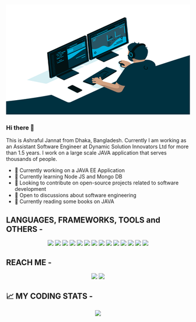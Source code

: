 <!-- <p align="center">
<img src="https://media.giphy.com/media/SWoSkN6DxTszqIKEqv/giphy.gif" alt="Coder GIF" width="500" height="300">
</p>
-->
<p align="center">
<img alt="GIF" src="https://github.com/ajannat/ajannat/blob/main/gifs/code.gif?raw=true" width="600" height="300" />
</p>

### Hi there 👋

This is Ashraful Jannat from Dhaka, Bangladesh. Currently I am working as an Assistant Software Engineer at Dynamic Solution Innovators Ltd for more than 1.5 years. I work on a large scale JAVA application that serves thousands of people.

<!--
**ajannat/ajannat** is a ✨ _special_ ✨ repository because its `README.md` (this file) appears on your GitHub profile.

Here are some ideas to get you started:
🤔 ⚡
-->

- 🔭 Currently working on a JAVA EE Application
- 🌱 Currently learning Node JS and Mongo DB
- 👯 Looking to contribute on open-source projects related to software development
- 💬 Open to discussions about software engineering
- 📖 Currently reading some books on JAVA


## **LANGUAGES, FRAMEWORKS, TOOLS and OTHERS -**

<p align="center">
<img src="https://img.shields.io/badge/java-%23507e9c.svg?&style=for-the-badge&logo=java&logoColor=f0953b"/>

<img src="https://img.shields.io/badge/javascript%20-%23323330.svg?&style=for-the-badge&logo=javascript&logoColor=%23F7DF1E"/>

<img src="https://img.shields.io/badge/typescript%20-%23007ACC.svg?&style=for-the-badge&logo=typescript&logoColor=white"/>

<img src="https://img.shields.io/badge/spring%20-%236DB33F.svg?&style=for-the-badge&logo=spring&logoColor=white"/>

<img src="https://img.shields.io/badge/vuejs%20-%2335495e.svg?&style=for-the-badge&logo=vue.js&logoColor=%234FC08D"/>

<img src="https://img.shields.io/badge/mysql-%2342759c.svg?&style=for-the-badge&logo=mysql&logoColor=db8a35"/>

<img src ="https://img.shields.io/badge/oracle%20-%23F00000.svg?&style=for-the-badge&logo=oracle&logoColor=white" />

<img src="https://img.shields.io/badge/git%20-%23F05033.svg?&style=for-the-badge&logo=git&logoColor=white"/>

<img src="https://img.shields.io/badge/github%20-%23121011.svg?&style=for-the-badge&logo=github&logoColor=white"/>

<img src="https://img.shields.io/badge/gitlab%20-%23181717.svg?&style=for-the-badge&logo=gitlab&logoColor=white"/>

<img src="https://img.shields.io/badge/jquery%20-%230769AD.svg?&style=for-the-badge&logo=jquery&logoColor=white"/>

<img src="https://img.shields.io/badge/html5%20-%23E34F26.svg?&style=for-the-badge&logo=html5&logoColor=white"/>

<img src="https://img.shields.io/badge/css3%20-%231572B6.svg?&style=for-the-badge&logo=css3&logoColor=white"/>

<img src="https://img.shields.io/badge/bootstrap%20-%23563D7C.svg?&style=for-the-badge&logo=bootstrap&logoColor=white"/>

</p>

## **REACH ME -**

<p align="center">
<a href="https://www.linkedin.com/in/ajannat/"><img src="https://img.shields.io/badge/linkedin%20-%230077B5.svg?&style=for-the-badge&logo=linkedin&logoColor=white"/></a>
<a href="https://www.facebook.com/ajannattt/"><img src="https://img.shields.io/badge/facebook%20-%231877F2.svg?&style=for-the-badge&logo=facebook&logoColor=white"/></a>
</p>




<!-- 
for later--
<img src="https://img.shields.io/badge/node.js%20-%2343853D.svg?&style=for-the-badge&logo=node.js&logoColor=white"/>

<img src="https://img.shields.io/badge/express.js%20-%23404d59.svg?&style=for-the-badge"/>

<img src ="https://img.shields.io/badge/MongoDB-%234ea94b.svg?&style=for-the-badge&logo=mongodb&logoColor=white"/>

<img src="https://img.shields.io/badge/tailwindcss%20-%2338B2AC.svg?&style=for-the-badge&logo=tailwind-css&logoColor=white"/>
 -->

## **📈 MY CODING STATS -**

<p align = "center">
<img src="https://github-readme-stats.vercel.app/api?username=ajannat&show_icons=true&theme=gotham&hide_border=true">

<!-- <img src="https://github-readme-stats.vercel.app/api/top-langs/?username=ajannat&hide=jupyter%20notebook,html&theme=gotham&hide_border=true"> -->

</p>

<!--
## 🔖 Featured Projects

<p align="center">
  <a href="https://github.com/golamSaroar/facial-expression-detection">
   <img align="center" src="https://github-readme-stats.vercel.app/api/pin/?username=ajannat&repo=git-cheatsheet&theme=graywhite&hide_border=false" />
  </a>
  <a href="https://github.com/golamSaroar/python-interactive-dashboard">
   <img align="center" src="https://github-readme-stats.vercel.app/api/pin/?username=ajannat&repo=a-tiny-blockchain&theme=graywhite" />
  </a>
</p>
-->